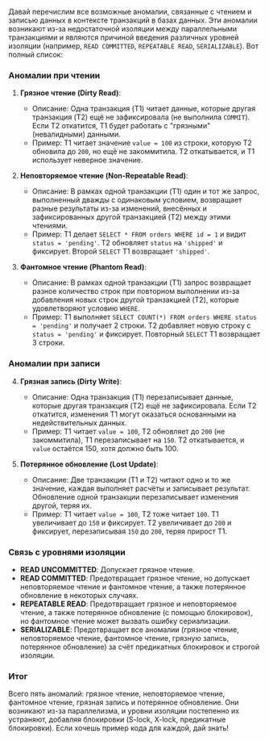 Давай перечислим все возможные аномалии, связанные с чтением и записью данных в контексте транзакций в базах данных. Эти аномалии возникают из-за недостаточной изоляции между параллельными транзакциями и являются причиной введения различных уровней изоляции (например, `READ COMMITTED`, `REPEATABLE READ`, `SERIALIZABLE`). Вот полный список:

### Аномалии при чтении
1. **Грязное чтение (Dirty Read)**:
   - Описание: Одна транзакция (T1) читает данные, которые другая транзакция (T2) ещё не зафиксировала (не выполнила `COMMIT`). Если T2 откатится, T1 будет работать с "грязными" (невалидными) данными.
   - Пример: T1 читает значение `value = 100` из строки, которую T2 обновила до `200`, но ещё не закоммитила. T2 откатывается, и T1 использует неверное значение.

2. **Неповторяемое чтение (Non-Repeatable Read)**:
   - Описание: В рамках одной транзакции (T1) один и тот же запрос, выполненный дважды с одинаковым условием, возвращает разные результаты из-за изменений, внесённых и зафиксированных другой транзакцией (T2) между этими чтениями.
   - Пример: T1 делает `SELECT * FROM orders WHERE id = 1` и видит `status = 'pending'`. T2 обновляет `status` на `'shipped'` и фиксирует. Второй `SELECT` T1 возвращает `'shipped'`.

3. **Фантомное чтение (Phantom Read)**:
   - Описание: В рамках одной транзакции (T1) запрос возвращает разное количество строк при повторном выполнении из-за добавления новых строк другой транзакцией (T2), которые удовлетворяют условию `WHERE`.
   - Пример: T1 выполняет `SELECT COUNT(*) FROM orders WHERE status = 'pending'` и получает 2 строки. T2 добавляет новую строку с `status = 'pending'` и фиксирует. Повторный `SELECT` T1 возвращает 3 строки.

### Аномалии при записи
4. **Грязная запись (Dirty Write)**:
   - Описание: Одна транзакция (T1) перезаписывает данные, которые другая транзакция (T2) ещё не зафиксировала. Если T2 откатится, изменения T1 могут оказаться основанными на недействительных данных.
   - Пример: T1 читает `value = 100`, T2 обновляет до `200` (не закоммитила), T1 перезаписывает на `150`. T2 откатывается, и `value` остаётся 150, хотя должно быть 100.

5. **Потерянное обновление (Lost Update)**:
   - Описание: Две транзакции (T1 и T2) читают одно и то же значение, каждая выполняет расчёты и записывает результат. Обновление одной транзакции перезаписывает изменения другой, теряя их.
   - Пример: T1 читает `value = 100`, T2 тоже читает `100`. T1 увеличивает до `150` и фиксирует. T2 увеличивает до `200` и фиксирует, перезаписывая `150` до `200`, теряя прирост T1.

### Связь с уровнями изоляции
- **READ UNCOMMITTED**: Допускает грязное чтение.
- **READ COMMITTED**: Предотвращает грязное чтение, но допускает неповторяемое чтение и фантомное чтение, а также потерянное обновление в некоторых случаях.
- **REPEATABLE READ**: Предотвращает грязное и неповторяемое чтение, а также потерянное обновление (с помощью блокировок), но фантомное чтение может вызвать ошибку сериализации.
- **SERIALIZABLE**: Предотвращает все аномалии (грязное чтение, неповторяемое чтение, фантомное чтение, грязную запись, потерянное обновление) за счёт предикатных блокировок и строгой изоляции.

### Итог
Всего пять аномалий: грязное чтение, неповторяемое чтение, фантомное чтение, грязная запись и потерянное обновление. Они возникают из-за параллелизма, и уровни изоляции постепенно их устраняют, добавляя блокировки (S-lock, X-lock, предикатные блокировки). Если хочешь пример кода для каждой, дай знать!